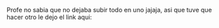Profe no sabia que no dejaba subir todo en uno jajaja, asi que tuve que hacer otro le dejo el link aqui:
